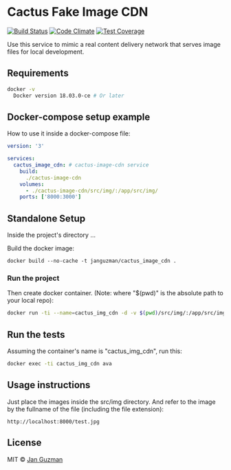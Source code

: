 # Cactus Fake Image CDN
[![Build Status](https://travis-ci.org/Krystian19/cactus-fake-image-cdn-service.svg?branch=master)](https://travis-ci.org/Krystian19/cactus-fake-image-cdn-service) [![Code Climate](https://codeclimate.com/github/Krystian19/cactus-fake-image-cdn-service/badges/gpa.svg)](https://codeclimate.com/github/Krystian19/cactus-fake-image-cdn-service) [![Test Coverage](https://codecov.io/gh/Krystian19/cactus-fake-image-cdn-service/branch/master/graph/badge.svg)](https://codecov.io/gh/Krystian19/cactus-fake-image-cdn-service)

Use this service to mimic a real content delivery network that serves image files for local development.

## Requirements
```sh
docker -v
  Docker version 18.03.0-ce # Or later
```

## Docker-compose setup example
How to use it inside a docker-compose file:
```yaml
version: '3'

services:
  cactus_image_cdn: # cactus-image-cdn service
    build:
      ./cactus-image-cdn
    volumes:
      - ./cactus-image-cdn/src/img/:/app/src/img/
    ports: ['8000:3000']
```

## Standalone Setup

Inside the project's directory ...

Build the docker image:
```
docker build --no-cache -t janguzman/cactus_image_cdn .
```

### Run the project

Then create docker container. (Note: where "$(pwd)" is the absolute path to your local repo):
```sh
docker run -ti --name=cactus_img_cdn -d -v $(pwd)/src/img/:/app/src/img/ -p 8000:3000 janguzman/cactus_image_cdn
```

## Run the tests
Assuming the container's name is "cactus_img_cdn", run this:
```sh
docker exec -ti cactus_img_cdn ava
```

## Usage instructions
Just place the images inside the src/img directory. And refer to the image by the fullname of the file (including the file extension):
```
http://localhost:8000/test.jpg
```

<!-- ### Todo list
- [x] Setup the Dockerfile.
- [ ] Setup examples and use cases. -->

## License
MIT © [Jan Guzman](https://github.com/Krystian19)
